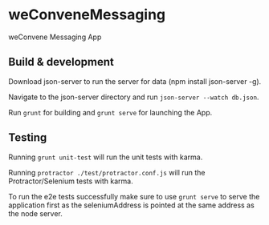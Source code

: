 
# weConveneMessaging
weConvene Messaging App

## Build & development

Download json-server to run the server for data (npm install json-server -g).

Navigate to the json-server directory and run `json-server --watch db.json`.

Run `grunt` for building and `grunt serve` for launching the App.

## Testing

Running `grunt unit-test` will run the unit tests with karma.

Running `protractor ./test/protractor.conf.js` will run the Protractor/Selenium tests with karma.

To run the e2e tests successfully make sure to use `grunt serve` to serve the application first as the seleniumAddress is pointed at the same address as the node server.

